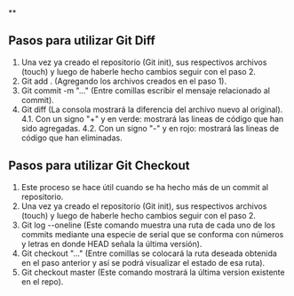 **

## Pasos para utilizar Git Diff

 1. Una vez ya creado el repositorio (Git init), sus respectivos archivos (touch) y luego de haberle hecho cambios seguir con el paso 2.
 2. Git add . (Agregando los archivos creados en el paso 1).
 3. Git commit -m "..." (Entre comillas escribir el mensaje relacionado al commit).
 4. Git diff (La consola mostrará la diferencia del archivo nuevo al original).
	 4.1. Con un signo "+" y en verde: mostrará las lineas de código que han sido agregadas.
	 4.2. Con un signo "-" y en rojo: mostrará las lineas de código que han eliminadas.


## Pasos para utilizar Git Checkout

1. Este proceso se hace útil cuando se ha hecho más de un commit al repositorio.
2. Una vez ya creado el repositorio (Git init), sus respectivos archivos (touch) y luego de haberle hecho cambios seguir con el paso 2.
3. Git log --oneline (Este comando muestra una ruta de cada uno de los commits mediante una especie de serial que se conforma con números y letras en donde HEAD señala la última versión).
4. Git checkout "..." (Entre comillas se colocará la ruta deseada obtenida en el paso anterior y así se podrá visualizar el estado de esa ruta).
5. Git checkout master (Este comando mostrará la última version existente en el repo).
